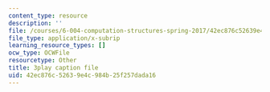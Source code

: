 ```yaml
---
content_type: resource
description: ''
file: /courses/6-004-computation-structures-spring-2017/42ec876c52639e4c984b25f257dada16_yRvgtY49eXE.srt
file_type: application/x-subrip
learning_resource_types: []
ocw_type: OCWFile
resourcetype: Other
title: 3play caption file
uid: 42ec876c-5263-9e4c-984b-25f257dada16
---
```

